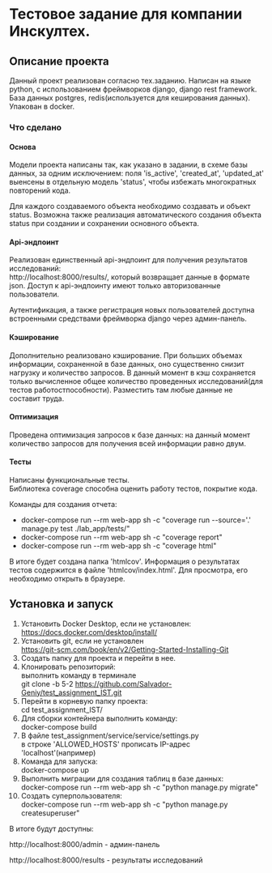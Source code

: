 # Тестовое задание для компании Инскултех. 

## Описание проекта
Данный проект реализован согласно тех.заданию. Написан на языке python, 
с использованием фреймворков django, django rest framework.
База данных postgres, redis(используется для кеширования данных).
Упакован в docker.

### Что сделано

#### Основа
Модели проекта написаны так, как указано в задании, в схеме базы данных,
за одним исключением: поля 'is_active', 'created_at', 'updated_at' 
выенсены в отдельную модель 'status', чтобы избежать многократных повторений кода. 

Для каждого создаваемого объекта необходимо создавать и объект status. Возможна также реализация автоматического
создания объекта status при создании и сохранении основного объекта.

#### Аpi-эндпоинт
Реализован единственный api-эндпоинт для получения результатов исследований:<br>
http://localhost:8000/results/, который возвращает данные в формате json. 
Доступ к api-эндпоинту имеют только авторизованные пользователи. 

Аутентификация, а также регистрация новых пользователей доступна встроенными средствами
фреймворка django через админ-панель.

#### Кэширование
Дополнительно реализовано кэширование. При больших объемах информации, сохраненной в базе данных, 
оно существенно снизит нагрузку и количество запросов. В данный момент в кэш сохраняется только вычисленное общее
количество проведенных исследований(для тестов работостпособности). Разместить там любые
данные не составит труда.

#### Оптимизация
Проведена оптимизация запросов к базе данных: на данный момент количество запросов для получения всей 
информации равно двум.

#### Тесты
Написаны функциональные тесты.<br>
Библиотека coverage способна оценить работу тестов, покрытие кода.

Команды для создания отчета:<br>
- docker-compose run --rm web-app sh -c "coverage run --source='.' manage.py test ./lab_app/tests/"
- docker-compose run --rm web-app sh -c "coverage report"
- docker-compose run --rm web-app sh -c "coverage html" 

В итоге будет создана папка 'htmlcov'. Информация о результатах тестов содержится в файле 'htmlcov/index.html'. 
Для просмотра, его необходимо открыть в браузере.



## Установка и запуск

1. Установить Docker Desktop, если не установлен:
    https://docs.docker.com/desktop/install/
2. Установить git, если не установлен<br>
    https://git-scm.com/book/en/v2/Getting-Started-Installing-Git
3. Создать папку для проекта и перейти в нее.
4. Клонировать репозиторий:<br>
    выполнить команду в терминале<br>
    git clone -b 5-2 https://github.com/Salvador-Geniy/test_assignment_IST.git
5. Перейти в корневую папку проекта:<br>
    cd test_assignment_IST/
6. Для сборки контейнера выполнить команду:<br>
docker-compose build
7. В файле test_assignment/service/service/settings.py  
в строке 'ALLOWED_HOSTS' прописать IP-адрес 'localhost'(например)
8. Команда для запуска:<br>
docker-compose up
9. Выполнить миграции для создания таблиц в базе данных:<br>
docker-compose run --rm web-app sh -c "python manage.py migrate"
10. Создать суперпользователя:<br>
docker-compose run --rm web-app sh -c "python manage.py createsuperuser"

    
В итоге будут доступны:

http://localhost:8000/admin - админ-панель

http://localhost:8000/results - результаты исследований
